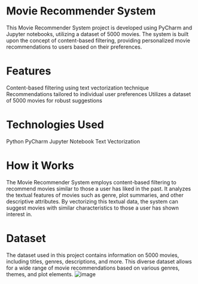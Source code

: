 # Movie Recommender System
This Movie Recommender System project is developed using PyCharm and Jupyter notebooks, utilizing a dataset of 5000 movies. The system is built upon the concept of content-based filtering, providing personalized movie recommendations to users based on their preferences.
 
# Features
Content-based filtering using text vectorization technique
Recommendations tailored to individual user preferences
Utilizes a dataset of 5000 movies for robust suggestions
# Technologies Used
Python
PyCharm
Jupyter Notebook
Text Vectorization
# How it Works
The Movie Recommender System employs content-based filtering to recommend movies similar to those a user has liked in the past. It analyzes the textual features of movies such as genre, plot summaries, and other descriptive attributes. By vectorizing this textual data, the system can suggest movies with similar characteristics to those a user has shown interest in.

# Dataset
The dataset used in this project contains information on 5000 movies, including titles, genres, descriptions, and more. This diverse dataset allows for a wide range of movie recommendations based on various genres, themes, and plot elements.
![image](https://github.com/priyajainpj/Movie-Recommender-System/assets/123941692/18f103c1-9357-4375-bf4c-94b9797c63e4)
